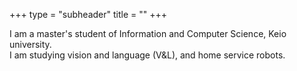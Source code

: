 +++
type = "subheader"
title = ""
+++

I am a master's student of Information and Computer Science, Keio university.  
I am studying vision and language (V&L), and home service robots.
